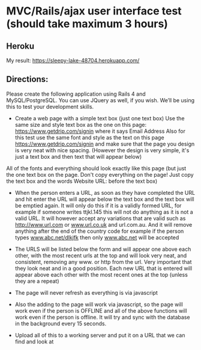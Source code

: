 # MVC/Rails/ajax user interface test (should take maximum 3 hours)
## Heroku
My result: https://sleepy-lake-48704.herokuapp.com/

## Directions:
Please create the following application using Rails 4 and MySQL/PostgreSQL. You can use JQuery as well, if you wish. We’ll be using this to test your development skills.


- Create a web page with a simple text box (just one text box)
Use the same size and style text box as the one on this page: https://www.getdrip.com/signin where it says Email Address
Also for this test use the same font and style as the text on this page https://www.getdrip.com/signin and make sure that the page you design is very neat with nice spacing. (However the design is very simple, it's just a text box and then text that will appear below)

All of the fonts and everything should look exactly like this page (but just the one text box on the page. Don't copy everything on the page! Just copy the text box and the words Website URL: before the text box)

- When the person enters a URL, as soon as they have completed the URL and hit enter the URL will appear below the text box and the text box will be emptied again. It will only do this if it is a validly formed URL, for example if someone writes ttjkl.145 this will not do anything as it is not a valid URL. It will however accept any variations that are valid such as http://www.url.com or www.url.co.uk and url.com.au. And it will remove anything after the end of the country code for example if the person types www.abc.net/dlkjfk then only www.abc.net will be accepted

- The URLS will be listed below the form and will appear one above each other, with the most recent urls at the top and will look very neat, and consistent, removing any www. or http from the url. Very important that they look neat and in a good position. Each new URL that is entered will appear above each other with the most recent ones at the top (unless they are a repeat)

- The page will never refresh as everything is via javascript

- Also the adding to the page will work via javascript, so the page will work even if the person is OFFLINE and all of the above functions will work even if the person is offline. It will try and sync with the database in the background every 15 seconds.

- Upload all of this to a working server and put it on a URL that we can find and look at
